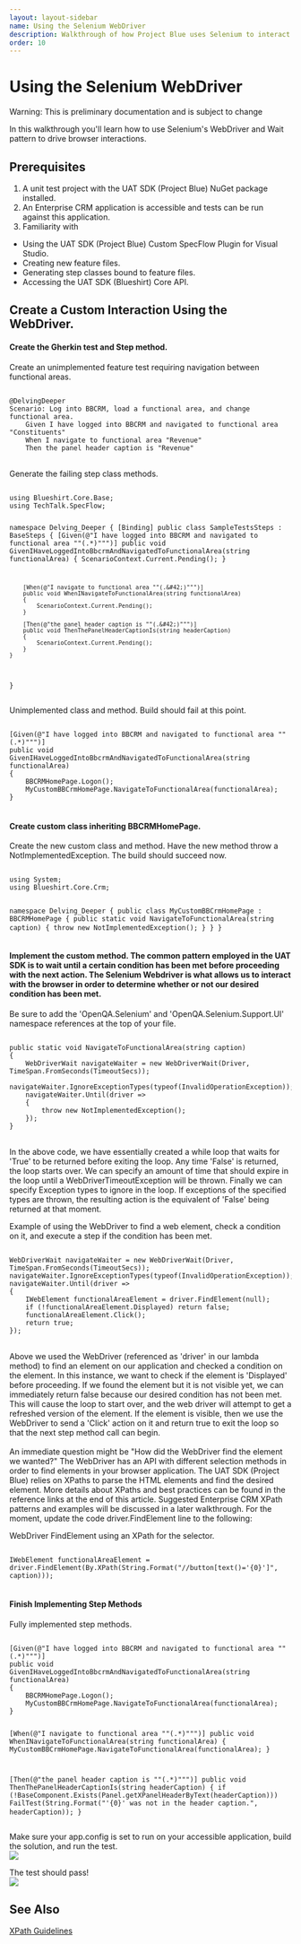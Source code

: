```yaml
---
layout: layout-sidebar
name: Using the Selenium WebDriver
description: Walkthrough of how Project Blue uses Selenium to interact with the UI.
order: 10
---
```


# Using the Selenium WebDriver

<p class="alert alert-warning">Warning: This is preliminary documentation and is subject to change</p>

In this walkthrough you'll learn how to use Selenium's WebDriver and Wait pattern to drive browser interactions.

## Prerequisites

1. A unit test project with the UAT SDK (Project Blue) NuGet package installed.
2. An Enterprise CRM application is accessible and tests can be run against this application.
3. Familiarity with
 * Using the UAT SDK (Project Blue) Custom SpecFlow Plugin for Visual Studio.
 * Creating new feature files.
 * Generating step classes bound to feature files.
 * Accessing the UAT SDK (Blueshirt) Core API.

## Create a Custom Interaction Using the WebDriver.

#### Create the Gherkin test and Step method.

<div class="codeSnippetContainerTabs"><div class="codeSnippetContainerTabSingle">Create an unimplemented feature test requiring navigation between functional areas.  </div></div><pre><code class="language-gherkin">
@DelvingDeeper
Scenario: Log into BBCRM, load a functional area, and change functional area.
	Given I have logged into BBCRM and navigated to functional area "Constituents"
	When I navigate to functional area "Revenue"
	Then the panel header caption is "Revenue"
</code>
</pre>

<div class="codeSnippetContainerTabs"><div class="codeSnippetContainerTabSingle">Generate the failing step class methods.</div></div><pre><code class="language-csharp">
using Blueshirt.Core.Base;
using TechTalk.SpecFlow;

namespace Delving_Deeper
{
    [Binding]
    public class SampleTestsSteps : BaseSteps
    {
        [Given(@"I have logged into BBCRM and navigated to functional area ""(.&#42;)""")]
        public void GivenIHaveLoggedIntoBbcrmAndNavigatedToFunctionalArea(string functionalArea)
        {
            ScenarioContext.Current.Pending();
        }

        [When(@"I navigate to functional area ""(.&#42;)""")]
        public void WhenINavigateToFunctionalArea(string functionalArea)
        {
            ScenarioContext.Current.Pending();
        }

        [Then(@"the panel header caption is ""(.&#42;)""")]
        public void ThenThePanelHeaderCaptionIs(string headerCaption)
        {
            ScenarioContext.Current.Pending();
        }
    }
}
</code>
</pre>

<div class="codeSnippetContainerTabs"><div class="codeSnippetContainerTabSingle">Unimplemented class and method.  Build should fail at this point.</div></div><pre><code class="language-csharp">
[Given(@"I have logged into BBCRM and navigated to functional area ""(.&#42;)""")]
public void GivenIHaveLoggedIntoBbcrmAndNavigatedToFunctionalArea(string functionalArea)
{
    BBCRMHomePage.Logon();
    MyCustomBBCrmHomePage.NavigateToFunctionalArea(functionalArea);
}
</code>
</pre>
    
#### Create custom class inheriting BBCRMHomePage.

<div class="codeSnippetContainerTabs"><div class="codeSnippetContainerTabSingle">Create the new custom class and method. Have the new method throw a NotImplementedException. The build should succeed now.</div></div><pre><code class="language-csharp">
using System;
using Blueshirt.Core.Crm;

namespace Delving_Deeper
{
    public class MyCustomBBCrmHomePage : BBCRMHomePage
    {
        public static void NavigateToFunctionalArea(string caption)
        {
            throw new NotImplementedException();
        }
    }
}
</code>
</pre>

#### Implement the custom method. The common pattern employed in the UAT SDK is to wait until a certain condition has been met before proceeding with the next action. The Selenium Webdriver is what allows us to interact with the browser in order to determine whether or not our desired condition has been met.
<div class="codeSnippetContainerTabs"><div class="codeSnippetContainerTabSingle">Be sure to add the 'OpenQA.Selenium' and 'OpenQA.Selenium.Support.UI' namespace references at the top of your file.</div></div><pre><code class="language-csharp">
public static void NavigateToFunctionalArea(string caption)
{
    WebDriverWait navigateWaiter = new WebDriverWait(Driver, TimeSpan.FromSeconds(TimeoutSecs));
    navigateWaiter.IgnoreExceptionTypes(typeof(InvalidOperationException));
    navigateWaiter.Until(driver =>
    {
        throw new NotImplementedException();
    });
}
</code>
</pre>

In the above code, we have essentially created a while loop that waits for 'True' to be returned before exiting the loop. Any time 'False' is returned, the loop starts over. We can specify an amount of time that should expire in the loop until a WebDriverTimeoutException will be thrown. Finally we can specify Exception types to ignore in the loop. If exceptions of the specified types are thrown, the resulting action is the equivalent of 'False' being returned at that moment.

<div class="codeSnippetContainerTabs"><div class="codeSnippetContainerTabSingle">Example of using the WebDriver to find a web element, check a condition on it, and execute a step if the condition has been met.</div></div><pre><code class="language-csharp">
WebDriverWait navigateWaiter = new WebDriverWait(Driver, TimeSpan.FromSeconds(TimeoutSecs));
navigateWaiter.IgnoreExceptionTypes(typeof(InvalidOperationException));
navigateWaiter.Until(driver =>
{
    IWebElement functionalAreaElement = driver.FindElement(null);
    if (!functionalAreaElement.Displayed) return false;
    functionalAreaElement.Click();
    return true;
});
</code>
</pre>

Above we used the WebDriver (referenced as 'driver' in our lambda method) to find an element on our application and checked a condition on the element. In this instance, we want to check if the element is 'Displayed' before proceeding. If we found the element but it is not visible yet, we can immediately return false because our desired condition has not been met. This will cause the loop to start over, and the web driver will attempt to get a refreshed version of the element. If the element is visible, then we use the WebDriver to send a 'Click' action on it and return true to exit the loop so that the next step method call can begin.  
<br>
An immediate question might be "How did the WebDriver find the element we wanted?" The WebDriver has an API with different selection methods in order to find elements in your browser application. The UAT SDK (Project Blue) relies on XPaths to parse the HTML elements and find the desired element. More details about XPaths and best practices can be found in the reference links at the end of this article. Suggested Enterprise CRM XPath patterns and examples will be discussed in a later walkthrough. For the moment, update the code driver.FindElement line to the following:

<div class="codeSnippetContainerTabs"><div class="codeSnippetContainerTabSingle">WebDriver FindElement using an XPath for the selector.</div></div><pre><code class="language-csharp">
IWebElement functionalAreaElement = driver.FindElement(By.XPath(String.Format("//button[text()='{0}']", caption)));
</code>
</pre>

#### Finish Implementing Step Methods

<div class="codeSnippetContainerTabs"><div class="codeSnippetContainerTabSingle">Fully implemented step methods.</div></div><pre><code class="language-csharp">
[Given(@"I have logged into BBCRM and navigated to functional area ""(.&#42;)""")]
public void GivenIHaveLoggedIntoBbcrmAndNavigatedToFunctionalArea(string functionalArea)
{
    BBCRMHomePage.Logon();
    MyCustomBBCrmHomePage.NavigateToFunctionalArea(functionalArea);
}

[When(@"I navigate to functional area ""(.&#42;)""")]
public void WhenINavigateToFunctionalArea(string functionalArea)
{
    MyCustomBBCrmHomePage.NavigateToFunctionalArea(functionalArea);
}

[Then(@"the panel header caption is ""(.&#42;)""")]
public void ThenThePanelHeaderCaptionIs(string headerCaption)
{
    if (!BaseComponent.Exists(Panel.getXPanelHeaderByText(headerCaption))) 
        FailTest(String.Format("'{0}' was not in the header caption.", headerCaption));
}
</code>
</pre>

Make sure your app.config is set to run on your accessible application, build the solution, and run the test.  
![](/assets/img/Selenium/RunSelectedTests.PNG)

The test should pass!  
![](/assets/img/Selenium/SelectedTestsPass.PNG)
    
## See Also

[XPath Guidelines]({{stache.config.blue_walkthroughs_201_xpaths}})

